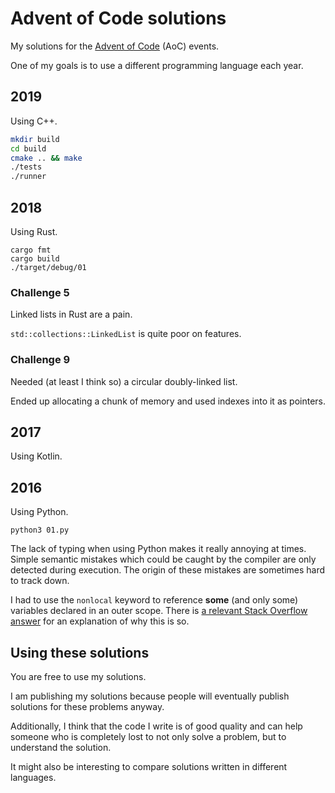 # Advent of Code solutions

My solutions for the [Advent of Code](https://adventofcode.com) (AoC) events.

One of my goals is to use a different programming language each year.

## 2019

Using C++.

```bash
mkdir build
cd build
cmake .. && make
./tests
./runner
```

## 2018

Using Rust.

```
cargo fmt
cargo build
./target/debug/01
```

### Challenge 5

Linked lists in Rust are a pain.

`std::collections::LinkedList` is quite poor on features.

### Challenge 9

Needed (at least I think so) a circular doubly-linked list.

Ended up allocating a chunk of memory and used indexes into it as pointers.

## 2017

Using Kotlin.

## 2016

Using Python.

```
python3 01.py
```

The lack of typing when using Python makes it really annoying at times.
Simple semantic mistakes which could be caught by the compiler are only detected during execution.
The origin of these mistakes are sometimes hard to track down.

I had to use the `nonlocal` keyword to reference **some** (and only some) variables declared in an outer scope.
There is [a relevant Stack Overflow answer](https://stackoverflow.com/a/5219055/3271844) for an explanation of why this is so.

## Using these solutions

You are free to use my solutions.

I am publishing my solutions because people will eventually publish solutions for these problems anyway.

Additionally, I think that the code I write is of good quality and can help someone who is completely lost to not only solve a problem, but to understand the solution.

It might also be interesting to compare solutions written in different languages.
